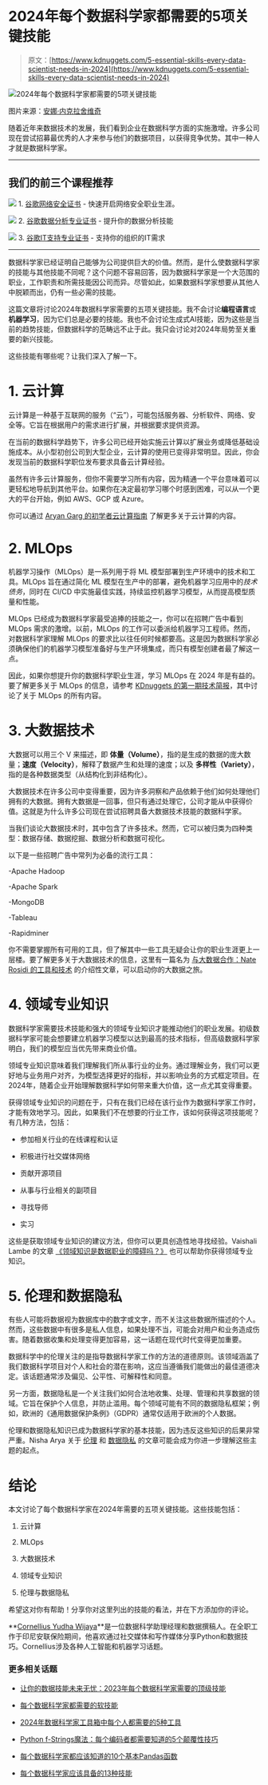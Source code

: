 # 2024年每个数据科学家都需要的5项关键技能

> 原文：[https://www.kdnuggets.com/5-essential-skills-every-data-scientist-needs-in-2024](https://www.kdnuggets.com/5-essential-skills-every-data-scientist-needs-in-2024)

![2024年每个数据科学家都需要的5项关键技能](../Images/eb69af7cec8f22bc9b0d3569caedbf2f.png)

图片来源：[安娜·内克拉舍维奇](https://www.pexels.com/photo/businessman-man-person-desk-6801871/)

随着近年来数据技术的发展，我们看到企业在数据科学方面的实施激增。许多公司现在尝试招募最优秀的人才来参与他们的数据项目，以获得竞争优势。其中一种人才就是数据科学家。

* * *

## 我们的前三个课程推荐

![](../Images/0244c01ba9267c002ef39d4907e0b8fb.png) 1\. [谷歌网络安全证书](https://www.kdnuggets.com/google-cybersecurity) - 快速开启网络安全职业生涯。

![](../Images/e225c49c3c91745821c8c0368bf04711.png) 2\. [谷歌数据分析专业证书](https://www.kdnuggets.com/google-data-analytics) - 提升你的数据分析技能

![](../Images/0244c01ba9267c002ef39d4907e0b8fb.png) 3\. [谷歌IT支持专业证书](https://www.kdnuggets.com/google-itsupport) - 支持你的组织的IT需求

* * *

数据科学家已经证明自己能够为公司提供巨大的价值。然而，是什么使数据科学家的技能与其他技能不同呢？这个问题不容易回答，因为数据科学家是一个大范围的职业，工作职责和所需技能因公司而异。尽管如此，如果数据科学家想要从其他人中脱颖而出，仍有一些必需的技能。

这篇文章将讨论2024年数据科学家需要的五项关键技能。我不会讨论**编程语言**或**机器学习**，因为它们总是必要的技能。我也不会讨论生成式AI技能，因为这些是当前的趋势技能，但数据科学的范畴远不止于此。我只会讨论对2024年局势至关重要的新兴技能。

这些技能有哪些呢？让我们深入了解一下。

# 1\. 云计算

云计算是一种基于互联网的服务（“云”），可能包括服务器、分析软件、网络、安全等。它旨在根据用户的需求进行扩展，并根据要求提供资源。

在当前的数据科学趋势下，许多公司已经开始实施云计算以扩展业务或降低基础设施成本。从小型初创公司到大型企业，云计算的使用已变得非常明显。因此，你会发现当前的数据科学职位发布要求具备云计算经验。

虽然有许多云计算服务，但你不需要学习所有内容，因为精通一个平台意味着可以更轻松地导航到其他平台。如果你在决定最初学习哪个时感到困难，可以从一个更大的平台开始，例如 AWS、GCP 或 Azure。

你可以通过 [Aryan Garg 的初学者云计算指南](/2023/01/beginner-guide-cloud-computing.html) 了解更多关于云计算的内容。

# 2\. MLOps

机器学习操作（MLOps）是一系列用于将 ML 模型部署到生产环境中的技术和工具。MLOps 旨在通过简化 ML 模型在生产中的部署，避免机器学习应用中的*技术债务*，同时在 CI/CD 中实施最佳实践，持续监控机器学习模型，从而提高模型质量和性能。

MLOps 已经成为数据科学家最受追捧的技能之一，你可以在招聘广告中看到 MLOps 需求的激增。以前，MLOps 的工作可以委派给机器学习工程师。然而，对数据科学家理解 MLOps 的要求比以往任何时候都要高。这是因为数据科学家必须确保他们的机器学习模型准备好与生产环境集成，而只有模型创建者最了解这一点。

因此，如果你想提升你的数据科学职业生涯，学习 MLOps 在 2024 年是有益的。要了解更多关于 MLOps 的信息，请参考 [KDnuggets 的第一期技术简报](/tech-brief-everything-you-need-to-know-about-mlops)，其中讨论了关于 MLOps 的所有内容。

# 3\. 大数据技术

大数据可以用三个 V 来描述，即 **体量（Volume）**，指的是生成的数据的庞大数量；**速度（Velocity）**，解释了数据产生和处理的速度；以及 **多样性（Variety）**，指的是各种数据类型（从结构化到非结构化）。

大数据技术在许多公司中变得重要，因为许多洞察和产品依赖于他们如何处理他们拥有的大数据。拥有大数据是一回事，但只有通过处理它，公司才能从中获得价值。这就是为什么许多公司现在尝试招聘具备大数据技术技能的数据科学家。

当我们谈论大数据技术时，其中包含了许多技术。然而，它可以被归类为四种类型：数据存储、数据挖掘、数据分析和数据可视化。

以下是一些招聘广告中常列为必备的流行工具：

-Apache Hadoop

-Apache Spark

-MongoDB

-Tableau

-Rapidminer

你不需要掌握所有可用的工具，但了解其中一些工具无疑会让你的职业生涯更上一层楼。要了解更多关于大数据技术的信息，这里有一篇名为 [与大数据合作：Nate Rosidi 的工具和技术](/working-with-big-data-tools-and-techniques) 的介绍性文章，可以启动你的大数据之旅。

# 4\. 领域专业知识

数据科学家需要技术技能和强大的领域专业知识才能推动他们的职业发展。初级数据科学家可能会想要建立机器学习模型以达到最高的技术指标，但高级数据科学家明白，我们的模型应当优先带来商业价值。

领域专业知识意味着我们理解我们所从事行业的业务。通过理解业务，我们可以更好地与业务用户对齐，为模型选择更好的指标，并以影响业务的方式框定项目。在2024年，随着企业开始理解数据科学如何带来重大价值，这一点尤其变得重要。

获得领域专业知识的问题在于，只有在我们已经在该行业作为数据科学家工作时，才能有效地学习。因此，如果我们不在想要的行业工作，该如何获得这项技能呢？有几种方法，包括：

- 参加相关行业的在线课程和认证

- 积极进行社交媒体网络

- 贡献开源项目

- 从事与行业相关的副项目

- 寻找导师

- 实习

这些是获取领域专业知识的建议方法，但你可以更具创造性地寻找经验。Vaishali Lambe 的文章 [《领域知识是数据职业的障碍吗？》](/2019/02/domain-knowledge-hurdle-career-data.html) 也可以帮助你获得领域专业知识。

# 5\. 伦理和数据隐私

有些人可能将数据视为数据库中的数字或文字，而不关注这些数据所描述的个人。然而，这些数据中有很多是私人信息，如果处理不当，可能会对用户和业务造成伤害。随着数据收集和处理变得更加容易，这一话题在现代时代变得更加重要。

数据科学中的伦理关注的是指导数据科学家工作的方法的道德原则。该领域涵盖了我们数据科学项目对个人和社会的潜在影响，这应当遵循我们能做出的最佳道德决定。该话题通常涉及偏见、公平性、可解释性和同意。

另一方面，数据隐私是一个关注我们如何合法地收集、处理、管理和共享数据的领域。它旨在保护个人信息，并防止滥用。每个领域可能有不同的数据隐私框架；例如，欧洲的《通用数据保护条例》（GDPR）通常仅适用于欧洲的个人数据。

伦理和数据隐私知识已成为数据科学家的基本技能，因为违反这些知识的后果非常严重。Nisha Arya 关于 [伦理](/2023/04/ethics-ai-navigating-future-intelligent-machines.html) 和 [数据隐私](/2022/01/celebrating-awareness-importance-data-privacy.html) 的文章可能会成为你进一步理解这些主题的起点。

# 结论

本文讨论了每个数据科学家在2024年需要的五项关键技能。这些技能包括：

1.  云计算

1.  MLOps

1.  大数据技术

1.  领域专业知识

1.  伦理与数据隐私

希望这对你有帮助！分享你对这里列出的技能的看法，并在下方添加你的评论。

**[Cornellius Yudha Wijaya](https://www.linkedin.com/in/cornellius-yudha-wijaya/)**是一位数据科学助理经理和数据撰稿人。在全职工作于印尼安联保险期间，他喜欢通过社交媒体和写作媒体分享Python和数据技巧。Cornellius涉及各种人工智能和机器学习话题。

### 更多相关话题

+   [让你的数据技能未来无忧：2023年每个数据科学家需要的顶级技能](https://www.kdnuggets.com/futureproof-your-data-game-top-skills-every-data-scientist-needs-in-2023)

+   [每个数据科学家都需要的软技能](https://www.kdnuggets.com/soft-skills-every-data-scientist-needs)

+   [2024年数据科学家工具箱中每个人都需要的5种工具](https://www.kdnuggets.com/5-tools-every-data-scientist-needs-in-their-toolbox-in-2024)

+   [Python f-Strings魔法：每个编码者都需要知道的5个颠覆性技巧](https://www.kdnuggets.com/python-fstrings-magic-5-gamechanging-tricks-every-coder-needs-to-know)

+   [每个数据科学家都应该知道的10个基本Pandas函数](https://www.kdnuggets.com/10-essential-pandas-functions-every-data-scientist-should-know)

+   [每个数据科学家应该具备的13种技能](https://www.kdnuggets.com/2022/03/top-13-skills-every-data-scientist.html)
